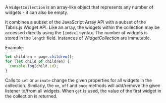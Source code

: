 ---
---
A `WidgetCollection` is an array-like object that represents any number of widgets - it can also be empty.

It combines a subset of the JavaScript Array API with a subset of the Tabris.js Widget API. Like an array, the widgets within the collection may be accessed directly using the `[index]` syntax. The number of widgets is stored in the `length` field. Instances of *WidgetCollection* are immutable.

Example:

```js
let children = page.children();
for (let child of children) {
  console.log(child.id);
}
```

Calls to `set` or `animate` change the given properties for all widgets in the collection. Similarly, the `on`, `off` and `once` methods will add/remove the given listener to/from all widgets. When `get` is used, the value of the first widget in the collection is returned.
